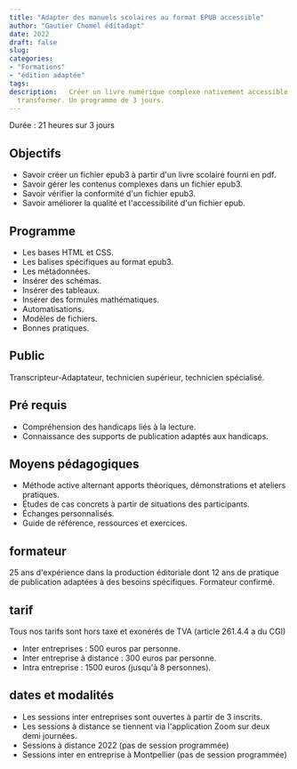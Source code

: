 ```yaml
---
title: "Adapter des manuels scolaires au format EPUB accessible"
author: "Gautier Chomel éditadapt"
date: 2022
draft: false
slug: 
categories:
- "Formations"
- "édition adaptée"
tags:
description:   Créer un livre numérique complexe nativement accessible et facile à
  transformer. Un programme de 3 jours.
---
```


Durée : 21 heures sur 3 jours


## Objectifs
* Savoir créer un fichier epub3 à partir d'un livre scolaire fourni en  pdf.
* Savoir gérer les contenus complexes dans un fichier epub3.
* Savoir vérifier la conformité d'un fichier epub3.
* Savoir améliorer la qualité et l'accessibilité d'un fichier epub.

## Programme 

* Les bases HTML et CSS.
* Les balises spécifiques au format epub3.
* Les métadonnées.
* Insérer des schémas.
* Insérer des tableaux.
* Insérer des formules mathématiques.
* Automatisations.
* Modèles de fichiers.
* Bonnes pratiques.

## Public
Transcripteur-Adaptateur, technicien supérieur, technicien spécialisé.

## Pré requis
* Compréhension des handicaps liés à la lecture.
* Connaissance des supports de publication adaptés aux handicaps.

## Moyens pédagogiques 
* Méthode active alternant apports théoriques, démonstrations et ateliers pratiques. 
* Études de cas concrets à partir de situations des participants. 
* Échanges personnalisés.
* Guide de référence, ressources et exercices.

## formateur
25 ans d'expérience dans la production éditoriale dont 12 ans de pratique de publication adaptées à des besoins spécifiques. Formateur confirmé.

## tarif
Tous nos tarifs sont hors taxe et exonérés de TVA (article 261.4.4 a du CGI)
* Inter entreprises : 500 euros par personne.
* Inter entreprise à distance : 300 euros par personne.
* Intra entreprise : 1500 euros (jusqu'à 8 personnes). 

## dates et modalités
* Les sessions inter entreprises sont ouvertes à partir de 3 inscrits. 
* Les sessions à distance se tiennent via l'application Zoom sur deux demi journées.
* Sessions à distance 2022 (pas de session programmée)
* Sessions inter en entreprise à Montpellier (pas de session programmée)

<!--fin de document-->